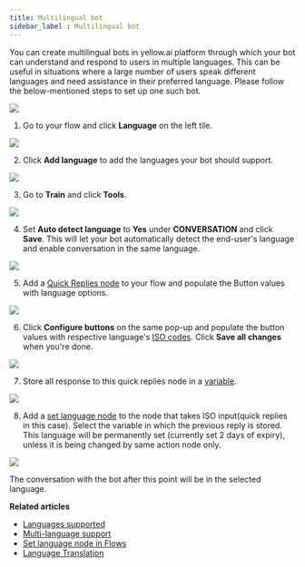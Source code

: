 ```yaml
---
title: Multilingual bot
sidebar_label : Multilingual bot 
---
```


You can create multilingual bots in yellow.ai platform through which your bot can understand and respond to users in multiple languages. This can be useful in situations where a large number of users speak different languages and need assistance in their preferred language. Please follow the below-mentioned steps to set up one such bot.

![](https://i.imgur.com/45CAuGk.png)


1. Go to your flow and click **Language** on the left tile.

![](https://i.imgur.com/zYKGw0d.png)

2. Click **Add language** to add the languages your bot should support.

![](https://i.imgur.com/UUUyPET.png)

3. Go to **Train** and click **Tools**.

![](https://i.imgur.com/0Kk40Dm.png)

4. Set **Auto detect language** to **Yes** under **CONVERSATION** and click **Save**. This will let your bot automatically detect the end-user's language and enable conversation in the same language.

![](https://i.imgur.com/N9saSaD.png)

5. Add a [Quick Replies node](https://docs.yellow.ai/docs/platform_concepts/studio/build/nodes/message-nodes1/message-nodes) to your flow and populate the Button values with language options.

![](https://i.imgur.com/fsQyy5B.png)

6. Click **Configure buttons** on the same pop-up and populate the button values with respective language's [ISO codes](https://docs.yellow.ai/docs/platform_concepts/studio/build/localization#supported-languages). Click **Save all changes** when you're done.

![](https://i.imgur.com/lz4oNEt.png)

7. Store all response to this quick replies node in a [variable](https://docs.yellow.ai/docs/platform_concepts/studio/build/bot-variables#31-create-a-variable-via-nodes).

![](https://i.imgur.com/GcopfKf.png)

8. Add a [set language node](https://docs.yellow.ai/docs/platform_concepts/studio/build/nodes/action-nodes-overview/set-language) to the node that takes ISO input(quick replies in this case). Select the variable in which the previous reply is stored. This language will be permanently set (currently set 2 days of expiry), unless it is being changed by same action node only.

![](https://i.imgur.com/RCNpPes.png)

 The conversation with the bot after this point will be in the selected language.

**Related articles**

* [Languages supported](https://docs.yellow.ai/docs/platform_concepts/studio/build/localization#supported-languages)
* [Multi-language support](https://docs.yellow.ai/docs/platform_concepts/studio/tools#213-multi-language)
* [Set language node in Flows](https://docs.yellow.ai/docs/platform_concepts/studio/build/nodes/action-nodes-overview/set-language)
* [Language Translation](https://docs.yellow.ai/docs/platform_concepts/studio/build/localization)